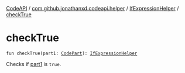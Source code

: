 [CodeAPI](../../index.md) / [com.github.jonathanxd.codeapi.helper](../index.md) / [IfExpressionHelper](index.md) / [checkTrue](.)

# checkTrue

`fun checkTrue(part1: `[`CodePart`](../../com.github.jonathanxd.codeapi/-code-part/index.md)`): `[`IfExpressionHelper`](index.md)

Checks if [part1](check-true.md#com.github.jonathanxd.codeapi.helper.IfExpressionHelper$checkTrue(com.github.jonathanxd.codeapi.CodePart)/part1) is `true`.

